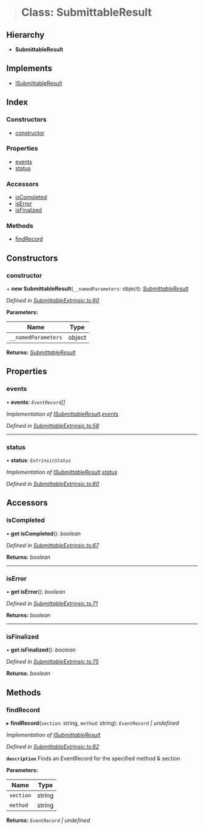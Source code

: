 > # Class: SubmittableResult

## Hierarchy

* **SubmittableResult**

## Implements

* [ISubmittableResult](../interfaces/_submittableextrinsic_.isubmittableresult.md)

## Index

### Constructors

* [constructor](_submittableextrinsic_.submittableresult.md#constructor)

### Properties

* [events](_submittableextrinsic_.submittableresult.md#events)
* [status](_submittableextrinsic_.submittableresult.md#status)

### Accessors

* [isCompleted](_submittableextrinsic_.submittableresult.md#iscompleted)
* [isError](_submittableextrinsic_.submittableresult.md#iserror)
* [isFinalized](_submittableextrinsic_.submittableresult.md#isfinalized)

### Methods

* [findRecord](_submittableextrinsic_.submittableresult.md#findrecord)

## Constructors

###  constructor

\+ **new SubmittableResult**(`__namedParameters`: object): *[SubmittableResult](_submittableextrinsic_.submittableresult.md)*

*Defined in [SubmittableExtrinsic.ts:60](https://github.com/polkadot-js/api/blob/dd7b138/packages/api/src/SubmittableExtrinsic.ts#L60)*

**Parameters:**

Name | Type |
------ | ------ |
`__namedParameters` | object |

**Returns:** *[SubmittableResult](_submittableextrinsic_.submittableresult.md)*

## Properties

###  events

• **events**: *`EventRecord`[]*

*Implementation of [ISubmittableResult](../interfaces/_submittableextrinsic_.isubmittableresult.md).[events](../interfaces/_submittableextrinsic_.isubmittableresult.md#events)*

*Defined in [SubmittableExtrinsic.ts:58](https://github.com/polkadot-js/api/blob/dd7b138/packages/api/src/SubmittableExtrinsic.ts#L58)*

___

###  status

• **status**: *`ExtrinsicStatus`*

*Implementation of [ISubmittableResult](../interfaces/_submittableextrinsic_.isubmittableresult.md).[status](../interfaces/_submittableextrinsic_.isubmittableresult.md#status)*

*Defined in [SubmittableExtrinsic.ts:60](https://github.com/polkadot-js/api/blob/dd7b138/packages/api/src/SubmittableExtrinsic.ts#L60)*

## Accessors

###  isCompleted

• **get isCompleted**(): *boolean*

*Defined in [SubmittableExtrinsic.ts:67](https://github.com/polkadot-js/api/blob/dd7b138/packages/api/src/SubmittableExtrinsic.ts#L67)*

**Returns:** *boolean*

___

###  isError

• **get isError**(): *boolean*

*Defined in [SubmittableExtrinsic.ts:71](https://github.com/polkadot-js/api/blob/dd7b138/packages/api/src/SubmittableExtrinsic.ts#L71)*

**Returns:** *boolean*

___

###  isFinalized

• **get isFinalized**(): *boolean*

*Defined in [SubmittableExtrinsic.ts:75](https://github.com/polkadot-js/api/blob/dd7b138/packages/api/src/SubmittableExtrinsic.ts#L75)*

**Returns:** *boolean*

## Methods

###  findRecord

▸ **findRecord**(`section`: string, `method`: string): *`EventRecord` | undefined*

*Implementation of [ISubmittableResult](../interfaces/_submittableextrinsic_.isubmittableresult.md)*

*Defined in [SubmittableExtrinsic.ts:82](https://github.com/polkadot-js/api/blob/dd7b138/packages/api/src/SubmittableExtrinsic.ts#L82)*

**`description`** Finds an EventRecord for the specified method & section

**Parameters:**

Name | Type |
------ | ------ |
`section` | string |
`method` | string |

**Returns:** *`EventRecord` | undefined*